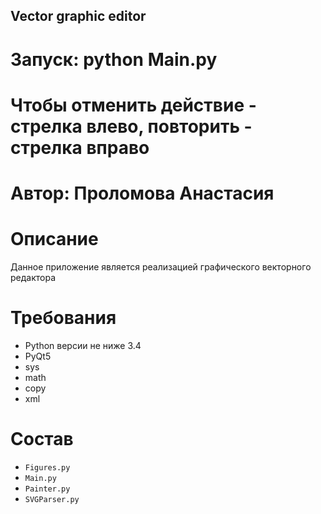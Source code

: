 ## Vector graphic editor


# Запуск: python Main.py
# Чтобы отменить действие - стрелка влево, повторить - стрелка вправо
# Автор: Проломова Анастасия

# Описание
Данное приложение является реализацией графического векторного редактора



# Требования
* Python версии не ниже 3.4
* PyQt5
* sys
* math
* copy
* xml

# Состав
* `Figures.py`
* `Main.py`
* `Painter.py`
* `SVGParser.py`
